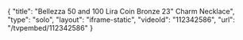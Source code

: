 {
    "title": "Bellezza 50 and 100 Lira Coin Bronze 23\" Charm Necklace",
    "type": "solo",
    "layout": "iframe-static",
    "videoId": "112342586",
    "url": "\/tvpembed\/112342586"
}